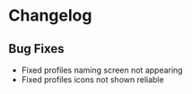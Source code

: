 # Changelog

## Bug Fixes
- Fixed profiles naming screen not appearing
- Fixed profiles icons not shown reliable